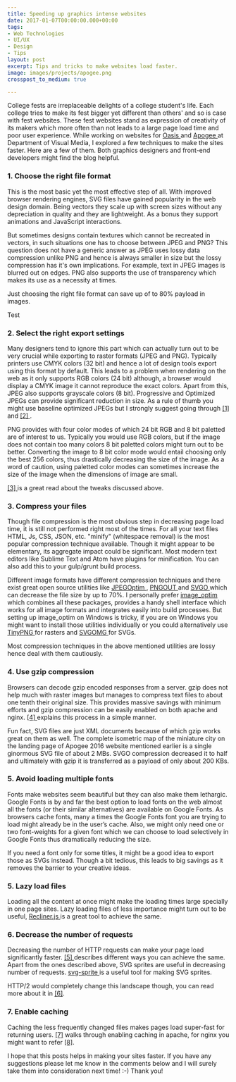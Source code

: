 ```yaml
---
title: Speeding up graphics intense websites
date: 2017-01-07T00:00:00.000+00:00
tags:
- Web Technologies
- UI/UX
- Design
- Tips
layout: post
excerpt: Tips and tricks to make websites load faster.
image: images/projects/apogee.png
crosspost_to_medium: true

---
```

College fests are irreplaceable delights of a college student's life. Each college tries to make its fest bigger yet different than others' and so is case with fest websites. These fest websites stand as expression of creativity of its makers which more often than not leads to a large page load time and poor user experience. While working on websites for <a target='_blank' href="http://bits-oasis.org/2015main/"> Oasis </a> and <a target='_blank' href="http://bits-apogee.org/2016/"> Apogee </a> at Department of Visual Media, I explored a few techniques to make the sites faster. Here are a few of them. Both graphics designers and front-end developers might find the blog helpful.

### 1. Choose the right file format

This is the most basic yet the most effective step of all. With improved browser rendering engines, SVG files have gained popularity in the web design domain. Being vectors they scale up with screen sizes without any depreciation in quality and they are lightweight. As a bonus they support animations and JavaScript interactions.

But sometimes designs contain textures which cannot be recreated in vectors, in such situations one has to choose between JPEG and PNG? This question does not have a generic answer as JPEG uses lossy data compression unlike PNG and hence is always smaller in size but the lossy compression has it's own implications. For example, text in JPEG images is blurred out on edges. PNG also supports the use of transparency which makes its use as a necessity at times.

Just choosing the right file format can save up of to 80% payload in images.

Test

### 2. Select the right export settings

Many designers tend to ignore this part which can actually turn out to be very crucial while exporting to raster formats (JPEG and PNG). Typically printers use CMYK colors (32 bit) and hence a lot of design tools export using this format by default. This leads to a problem when rendering on the web as it only supports RGB colors (24 bit) although, a browser would display a CMYK image it cannot reproduce the exact colors. Apart from this, JPEG also supports grayscale colors (8 bit). Progressive and Optimized JPEGs can provide significant reduction in size. As a rule of thumb you might use baseline optimized JPEGs but I strongly suggest going through <a target='_blank' href="https://www.google.co.in/url?sa=t&rct=j&q=&esrc=s&source=web&cd=1&cad=rja&uact=8&ved=0ahUKEwiDpYncjLDRAhXFOo8KHVvLBs8QFggZMAA&url=https%3A%2F%2Fforums.adobe.com%2Fthread%2F1962929&usg=AFQjCNGcfh77OnWkOA99LnDRVfTQ7G0GWQ&sig2=5wkjdUoFPIhqeqCC66PFQg"> \[1\] </a> and <a target='_blank' href="http://superuser.com/questions/379404/what-is-the-difference-between-progressive-and-optimized-jpegs-in-photostop"> \[2\] </a>.

PNG provides with four color modes of which 24 bit RGB and 8 bit paletted are of interest to us. Typically you would use RGB colors, but if the image does not contain too many colors 8 bit paletted colors might turn out to be better. Converting the image to 8 bit color mode would entail choosing only the best 256 colors, thus drastically decreasing the size of the image. As a word of caution, using paletted color modes can sometimes increase the size of the image when the dimensions of image are small.

<a target='_blank' href="http://help.adobe.com/en_US/creativesuite/cs/using/WSC7A1F924-DD38-49b4-B84B-EFF50416C860.html"> \[3\] </a> is a great read about the tweaks discussed above.

### 3. Compress your files

Though file compression is the most obvious step in decreasing page load time, it is still not performed right most of the times. For all your text files HTML, Js, CSS, JSON, etc. "minify" (whitespace removal) is the most popular compression technique available. Though it might appear to be elementary, its aggregate impact could be significant. Most modern text editors like Sublime Text and Atom have plugins for minification. You can also add this to your gulp/grunt build process.

Different image formats have different compression techniques and there exist great open source utilities like <a target='_blank' href="http://www.kokkonen.net/tjko/projects.html"> JPEGOptim </a> , <a target='_blank' href="http://www.advsys.net/ken/util/pngout.htm"> PNGOUT </a> and <a target='_blank' href="https://github.com/svg/svgol"> SVGO </a> which can decrease the file size by up to 70%. I personally prefer <a target='_blank' href="https://github.com/toy/image_optim"> image_optim </a> which combines all these packages, provides a handy shell interface which works for all image formats and integrates easily into build processes. But setting up image_optim on Windows is tricky, if you are on Windows you might want to install those utilities individually or you could alternatively use <a target='_blank' href="https://tinypng.com/"> TinyPNG </a> for rasters and <a target='_blank' href="https://jakearchibald.github.io/svgomg/"> SVGOMG </a> for SVGs.

Most compression techniques in the above mentioned utilities are lossy hence deal with them cautiously.

### 4. Use gzip compression

Browsers can decode gzip encoded responses from a server. gzip does not help much with raster images but manages to compress text files to about one tenth their original size. This provides massive savings with minimum efforts and gzip compression can be easily enabled on both apache and nginx. <a target='_blank' href="https://varvy.com/pagespeed/enable-compression.html"> \[4\] </a> explains this process in a simple manner.

Fun fact, SVG files are just XML documents because of which gzip works great on them as well. The complete isometric map of the miniature city on the landing page of Apogee 2016 website mentioned earlier is a single ginormous SVG file of about 2 MBs. SVGO compression decreased it to half and ultimately with gzip it is transferred as a payload of only about 200 KBs.

### 5. Avoid loading multiple fonts

Fonts make websites seem beautiful but they can also make them lethargic. Google Fonts is by and far the best option to load fonts on the web almost all the fonts (or their similar alternatives) are available on Google Fonts. As browsers cache fonts, many a times the Google Fonts font you are trying to load might already be in the user’s cache. Also, we might only need one or two font-weights for a given font which we can choose to load selectively in Google Fonts thus dramatically reducing the size.

If you need a font only for some titles, it might be a good idea to export those as SVGs instead. Though a bit tedious, this leads to big savings as it removes the barrier to your creative ideas.

### 5. Lazy load files

Loading all the content at once might make the loading times large specially in one page sites. Lazy loading files of less importance might turn out to be useful, <a target='_blank' href="http://sourcey.com/recliner/"> Recliner.js </a> is a great tool to achieve the same.

### 6. Decrease the number of requests

Decreasing the number of HTTP requests can make your page load significantly faster. <a target='_blank' href="https://www.giftofspeed.com/fewer-http-requests/"> \[5\] </a> describes different ways you can achieve the same. Apart from the ones described above, SVG sprites are useful in decreasing number of requests. <a target='_blank' href="https://github.com/jkphl/svg-sprite"> svg-sprite </a> is a useful tool for making SVG sprites.

HTTP/2 would completely change this landscape though, you can read more about it in <a target='_blank' href="https://blog.newrelic.com/2016/02/09/http2-best-practices-web-performance/"> \[6\]</a>.

### 7. Enable caching

Caching the less frequently changed files makes pages load super-fast for returning users. <a target='_blank' href="https://betterexplained.com/articles/how-to-optimize-your-site-with-http-caching/"> \[7\]</a> walks through enabling caching in apache, for nginx you might want to refer <a target='_blank' href="https://www.nginx.com/blog/nginx-caching-guide/"> \[8\]</a>.

I hope that this posts helps in making your sites faster. If you have any suggestions please let me know in the comments below and I will surely take them into consideration next time! :-) Thank you!